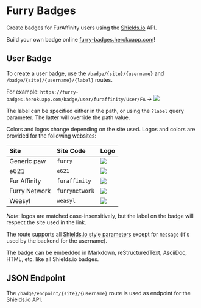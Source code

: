 # Furry Badges

Create badges for FurAffinity users using the [Shields.io](https://shields.io) API.

Build your own badge online [furry-badges.herokuapp.com](https://furry-badges.herokuapp.com)!

## User Badge

To create a user badge, use the `/badge/{site}/{username}` and `/badge/{site}/{username}/{label}` routes.

For example: `https://furry-badges.herokuapp.com/badge/user/furaffinity/User/FA`
-> [![](https://furry-badges.herokuapp.com/badge/user/furaffinity/User/FA)](https://furry-badges.herokuapp.com/badge/user/furaffinity/User/FA)

The label can be specified either in the path, or using the `?label` query parameter. The latter will override the path
value.

Colors and logos change depending on the site used. Logos and colors are provided for the following websites:

| Site          | Site Code      | Logo                                                                                                                                    |
|:--------------|:---------------|:----------------------------------------------------------------------------------------------------------------------------------------|
| Generic paw   | `furry`        | [![](https://furry-badges.herokuapp.com/badge/user/Furry/Logo)](https://furry-badges.herokuapp.com/badge/user/Furry/Logo)               |
| e621          | `e621`         | [![](https://furry-badges.herokuapp.com/badge/user/e621/Logo)](https://furry-badges.herokuapp.com/badge/user/e621/Logo)                 |
| Fur Affinity  | `furaffinity`  | [![](https://furry-badges.herokuapp.com/badge/user/FurAffinity/Logo)](https://furry-badges.herokuapp.com/badge/user/FurAffinity/Logo)   |
| Furry Network | `furrynetwork` | [![](https://furry-badges.herokuapp.com/badge/user/FurryNetwork/Logo)](https://furry-badges.herokuapp.com/badge/user/FurryNetwork/Logo) |
| Weasyl        | `weasyl`       | [![](https://furry-badges.herokuapp.com/badge/user/Weasyl/Logo)](https://furry-badges.herokuapp.com/badge/user/Weasyl/Logo)             |

_Note_: logos are matched case-insensitively, but the label on the badge will respect the site used in the link.<br/>

The route supports all [Shields.io style parameters](https://shields.io/#styles) except for `message` (it's used by the
backend for the username).

The badge can be embedded in Markdown, reStructuredText, AsciiDoc, HTML, etc. like all Shields.io badges.

## JSON Endpoint

The `/badge/endpoint/{site}/{username}` route is used as endpoint for the Shields.io API.
